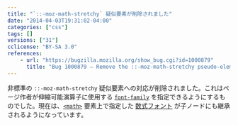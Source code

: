 ```yaml
---
title: "`::-moz-math-stretchy` 疑似要素が削除されました"
date: "2014-04-03T19:31:02-04:00"
categories: ["css"]
tags: []
versions: ["31"]
cclicense: "BY-SA 3.0"
references:
    - url: "https://bugzilla.mozilla.org/show_bug.cgi?id=1000879"
      title: "Bug 1000879 – Remove the ::-moz-math-stretchy pseudo-element."
---
```

非標準の `::-moz-math-stretchy` 疑似要素への対応が削除されました。これはページ作者が伸縮可能演算子に使用する [`font-family`](https://developer.mozilla.org/ja/docs/Web/CSS/font-family) を指定できるようにするものでした。現在は、[`<math>`](https://developer.mozilla.org/ja/docs/Web/HTML/Element/math) 要素上で指定した [数式フォント](https://developer.mozilla.org/ja/docs/Mozilla/MathML_Project/Fonts) が子ノードにも継承されるようになっています。
